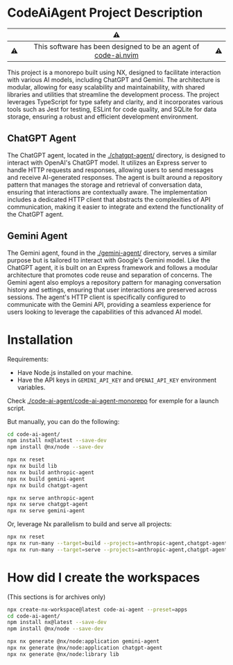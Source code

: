 # CodeAiAgent Project Description

|           |                               :warning:                                                                         |           |
| :---: | :---: | :---: |
| :warning: | This software has been designed to be an agent of [code-ai.nvim](https://github.com/rakotomandimby/code-ai.nvim) | :warning: |



This project is a monorepo built using NX, designed to facilitate interaction with various AI models, including ChatGPT and Gemini. The architecture is modular, allowing for easy scalability and maintainability, with shared libraries and utilities that streamline the development process. The project leverages TypeScript for type safety and clarity, and it incorporates various tools such as Jest for testing, ESLint for code quality, and SQLite for data storage, ensuring a robust and efficient development environment.

## ChatGPT Agent

The ChatGPT agent, located in the [./chatgpt-agent/](./code-ai-agent/chatgpt-agent/) directory, is designed to interact with OpenAI's ChatGPT model. It utilizes an Express server to handle HTTP requests and responses, allowing users to send messages and receive AI-generated responses. The agent is built around a repository pattern that manages the storage and retrieval of conversation data, ensuring that interactions are contextually aware. The implementation includes a dedicated HTTP client that abstracts the complexities of API communication, making it easier to integrate and extend the functionality of the ChatGPT agent.

## Gemini Agent

The Gemini agent, found in the [./gemini-agent/](./code-ai-agent/gemini-agent/) directory, serves a similar purpose but is tailored to interact with Google's Gemini model. Like the ChatGPT agent, it is built on an Express framework and follows a modular architecture that promotes code reuse and separation of concerns. The Gemini agent also employs a repository pattern for managing conversation history and settings, ensuring that user interactions are preserved across sessions. The agent's HTTP client is specifically configured to communicate with the Gemini API, providing a seamless experience for users looking to leverage the capabilities of this advanced AI model.


# Installation

Requirements:
- Have Node.js installed on your machine.
- Have the API keys in `GEMINI_API_KEY` and `OPENAI_API_KEY` environment variables. 

Check [./code-ai-agent/code-ai-agent-monorepo](./code-ai-agent/code-ai-agent-monorepo) for exemple for a launch script.

But manually, you can do the following:

```bash
cd code-ai-agent/
npm install nx@latest --save-dev
npm install @nx/node --save-dev
```


```bash
npx nx reset
npx nx build lib
nox nx build anthropic-agent
npx nx build gemini-agent
npx nx build chatgpt-agent
```

```bash
npx nx serve anthropic-agent
npx nx serve chatgpt-agent
npx nx serve gemini-agent
```

Or, leverage Nx parallelism to build and serve all projects:

```bash
npx nx reset
npx nx run-many --target=build --projects=anthropic-agent,chatgpt-agent,gemini-agent,lib
npx nx run-many --target=serve --projects=anthropic-agent,chatgpt-agent,gemini-agent
```
# How did I create the workspaces

(This sections is for archives only)

```bash
npx create-nx-workspace@latest code-ai-agent --preset=apps
cd code-ai-agent/
npm install nx@latest --save-dev
npm install @nx/node --save-dev
```

```bash
npx nx generate @nx/node:application gemini-agent 
npx nx generate @nx/node:application chatgpt-agent 
npx nx generate @nx/node:library lib
```

